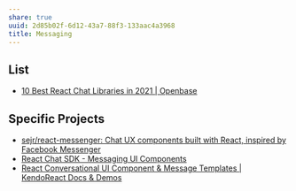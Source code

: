 ```yaml
---
share: true
uuid: 2d85b02f-6d12-43a7-88f3-133aac4a3968
title: Messaging
---
```

## List

* [10 Best React Chat Libraries in 2021 | Openbase](https://openbase.com/categories/js/best-react-chat-libraries)

## Specific Projects

* [sejr/react-messenger: Chat UX components built with React, inspired by Facebook Messenger](https://github.com/sejr/react-messenger)
* [React Chat SDK - Messaging UI Components](https://getstream.io/chat/sdk/react/)
* [React Conversational UI Component & Message Templates | KendoReact Docs & Demos](https://www.telerik.com/kendo-react-ui/components/conversationalui/message-templates/)